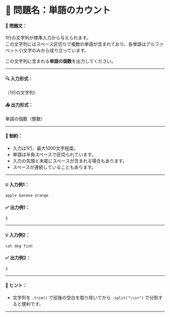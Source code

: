# 📌 問題名：**単語のカウント**

#### 💬 問題文：
1行の文字列が標準入力から与えられます。  
この文字列にはスペース区切りで複数の単語が含まれており、各単語はアルファベット小文字のみから成り立っています。

この文字列に含まれる**単語の個数**を出力してください。

---

#### 🔍 入力形式：
（1行の文字列）


#### 📤 出力形式：
単語の個数（整数）

---

#### 📌 制約：
- 入力は1行、最大1000文字程度。
- 単語は半角スペースで区切られています。
- 入力の先頭と末尾にスペースが含まれる場合もあります。
- スペースが連続していることもあります。

---

#### 💡 入力例1：
```
apple banana orange
```
#### ✅ 出力例1：
```
3
```
---

#### 💡 入力例2：
```
cat dog fish
```
#### ✅ 出力例2：
```
3
```

---

#### 👀 ヒント：
- 文字列を `.trim()` で前後の空白を取り除いてから `.split("\\s+")` で分割すると便利です。

---

